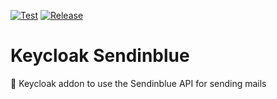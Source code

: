 [![Test](https://github.com/intensiongmbh/keycloak-sendinblue/actions/workflows/maven-test.yml/badge.svg)](https://github.com/intensiongmbh/keycloak-sendinblue/actions/workflows/maven-test.yml)
[![Release](https://github.com/intensiongmbh/keycloak-sendinblue/actions/workflows/maven-publish.yml/badge.svg)](https://github.com/intensiongmbh/keycloak-sendinblue/actions/workflows/maven-publish.yml)

# Keycloak Sendinblue

:e-mail: Keycloak addon to use the Sendinblue API for sending mails
